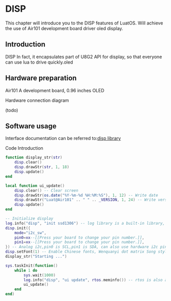 # DISP

This chapter will introduce you to the DISP features of LuatOS. Will achieve the use of Air101 development board driver oled display.

## Introduction

DISP In fact, it encapsulates part of U8G2 API for display, so that everyone can use lua to drive quickly.oled

## Hardware preparation

Air101 A development board, 0.96 inches OLED

Hardware connection diagram

(todo)

## Software usage

Interface documentation can be referred to:[disp library](https://wiki.luatos.org/api/disp.html)

Code Introduction

```lua
function display_str(str)
    disp.clear()
    disp.drawStr(str, 1, 18)
    disp.update()
end

local function ui_update()
    disp.clear() -- Clear screen
    disp.drawStr(os.date("%Y-%m-%d %H:%M:%S"), 1, 12) -- Write date
    disp.drawStr("Luat@Air101" .. " " .. _VERSION, 1, 24) -- Write version number
    disp.update()
end

-- Initialize display
log.info("disp", "init ssd1306") -- log library is a built-in library, none of the built-in libraries need require
disp.init({
    mode="i2c_sw",
    pin0=xx--[[Press your board to change your pin number.]],
    pin1=xx--[[Press your board to change your pin number.]],
}) -- Analog i2c,pin0 is SCL,pin1 is SDA, can also use hardware i2c pin
disp.setFont(1) -- Enable Chinese fonts, Wenquanyi dot matrix Song style 12x12
display_str("Starting ...")

sys.taskInit(function()
    while 1 do
        sys.wait(1000)
        log.info("disp", "ui update", rtos.meminfo()) -- rtos is also a built-in library
        ui_update()
    end
end)
```
